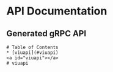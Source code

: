 # API Documentation

## Generated gRPC API
```
# Table of Contents
* [viuapi](#viuapi)
<a id="viuapi"></a>
# viuapi
```
